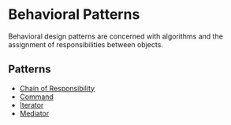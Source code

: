 # Behavioral Patterns

Behavioral design patterns are concerned with algorithms and the assignment of responsibilities between objects.

## Patterns

- [Chain of Responsibility](chain_responsibility/README.md)
- [Command](command/README.md)
- [Iterator](iterator/README.md)
- [Mediator](mediator/README.md)
